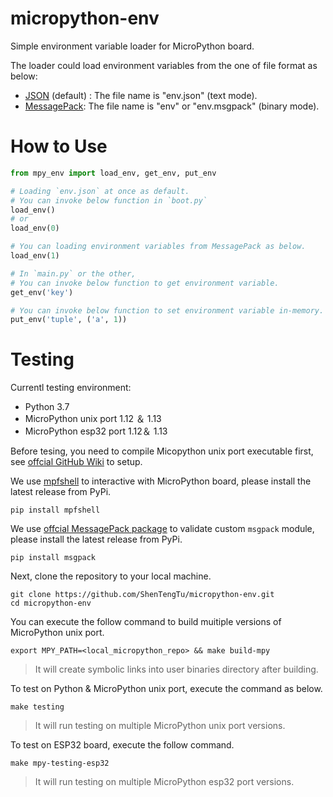 # micropython-env
Simple environment variable loader for MicroPython board.

The loader could load environment variables from the one of file format as below:
- [JSON] (default) : The file name is "env.json" (text mode).
- [MessagePack]: The file name is "env" or "env.msgpack" (binary mode).

# How to Use
```python
from mpy_env import load_env, get_env, put_env

# Loading `env.json` at once as default.
# You can invoke below function in `boot.py`
load_env()
# or
load_env(0)

# You can loading environment variables from MessagePack as below.
load_env(1)

# In `main.py` or the other,
# You can invoke below function to get environment variable.
get_env('key')

# You can invoke below function to set environment variable in-memory.
put_env('tuple', ('a', 1))
```

# Testing
Currentl testing environment:
- Python 3.7
- MicroPython unix port 1.12 ＆ 1.13
- MicroPython esp32 port 1.12＆ 1.13

Before tesing, you need to compile Micopython unix port executable first, see [offcial GitHub Wiki] to setup.

We use [mpfshell] to interactive with MicroPython board,  please install the latest release from PyPi.
```
pip install mpfshell
```

We use [offcial MessagePack package] to validate custom `msgpack` module, please install the latest release from PyPi.
```
pip install msgpack
```

Next, clone the repository to your local machine.
```
git clone https://github.com/ShenTengTu/micropython-env.git
cd micropython-env
```

You can execute the follow command to build muitiple versions of MicroPython unix port.
```
export MPY_PATH=<local_micropython_repo> && make build-mpy
```
> It will create symbolic links into user binaries directory after building.

To test on Python & MicroPython unix port,  execute the command as below.
```
make testing 
```
>  It will run testing on multiple MicroPython unix port versions.

To test on ESP32 board, execute the follow command.
```
make mpy-testing-esp32
```
>  It will run testing on multiple MicroPython esp32 port versions.

[JSON]: https://www.json.org/ 
[MessagePack]: https://msgpack.org/
[offcial GitHub Wiki]: https://github.com/micropython/micropython/wiki/Getting-Started
[mpfshell]: https://github.com/wendlers/mpfshell
[offcial MessagePack package]: https://github.com/msgpack/msgpack-python